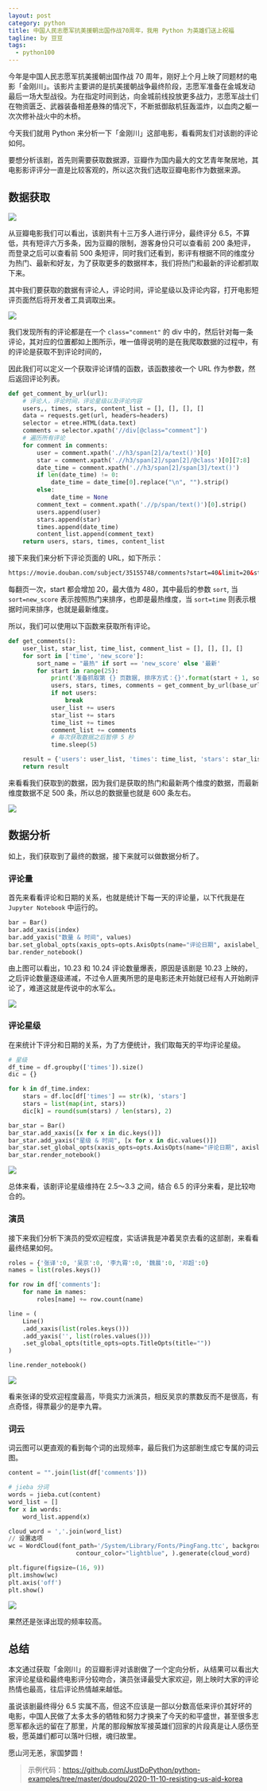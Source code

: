 ```yaml
---
layout: post
category: python
title: 中国人民志愿军抗美援朝出国作战70周年，我用 Python 为英雄们送上祝福
tagline: by 豆豆
tags: 
  - python100
---
```


今年是中国人民志愿军抗美援朝出国作战 70 周年，刚好上个月上映了同题材的电影「金刚川」。该影片主要讲的是抗美援朝战争最终阶段，志愿军准备在金城发动最后一场大型战役。为在指定时间到达，向金城前线投放更多战力，志愿军战士们在物资匮乏、武器装备相差悬殊的情况下，不断抵御敌机狂轰滥炸，以血肉之躯一次次修补战火中的木桥。

今天我们就用 Python 来分析一下「金刚川」这部电影，看看网友们对该剧的评论如何。

<!--more-->

要想分析该剧，首先则需要获取数据源，豆瓣作为国内最大的文艺青年聚居地，其电影影评评分一直是比较客观的，所以这次我们选取豆瓣电影作为数据来源。

## 数据获取

![](https://raw.githubusercontent.com/JustDoPython/justdopython.github.io/master/assets/images/2020/11/resisting-us-aid-korea/000.png)

从豆瓣电影我们可以看出，该剧共有十三万多人进行评分，最终评分 6.5，不算低，共有短评六万多条，因为豆瓣的限制，游客身份只可以查看前 200 条短评，而登录之后可以查看前 500 条短评，同时我们还看到，影评有根据不同的维度分为热门、最新和好友，为了获取更多的数据样本，我们将热门和最新的评论都抓取下来。

其中我们要获取的数据有评论人，评论时间，评论星级以及评论内容，打开电影短评页面然后将开发者工具调取出来。

![](https://raw.githubusercontent.com/JustDoPython/justdopython.github.io/master/assets/images/2020/11/resisting-us-aid-korea/001.png)

我们发现所有的评论都是在一个 `class="comment"` 的 div 中的，然后针对每一条评论，其对应的位置都如上图所示，唯一值得说明的是在我爬取数据的过程中，有的评论是获取不到评论时间的，

因此我们可以定义一个获取评论详情的函数，该函数接收一个 URL 作为参数，然后返回评论列表。

```python
def get_comment_by_url(url):
    # 评论人，评论时间，评论星级以及评论内容
    users,, times, stars, content_list = [], [], [], []
    data = requests.get(url, headers=headers)
    selector = etree.HTML(data.text)
    comments = selector.xpath('//div[@class="comment"]')
    # 遍历所有评论
    for comment in comments:
        user = comment.xpath('.//h3/span[2]/a/text()')[0]
        star = comment.xpath('.//h3/span[2]/span[2]/@class')[0][7:8]
        date_time = comment.xpath('.//h3/span[2]/span[3]/text()')
        if len(date_time) != 0:
            date_time = date_time[0].replace("\n", "").strip()
        else:
            date_time = None
        comment_text = comment.xpath('.//p/span/text()')[0].strip()
        users.append(user)
        stars.append(star)
        times.append(date_time)
        content_list.append(comment_text)
    return users, stars, times, content_list
```

接下来我们来分析下评论页面的 URL，如下所示：

```html
https://movie.douban.com/subject/35155748/comments?start=40&limit=20&status=P&sort=new_score
```

每翻页一次，start 都会增加 20，最大值为 480，其中最后的参数 `sort`, 当 `sort=new_score` 表示按照热门来排序，也即是最热维度，当 `sort=time` 则表示根据时间来排序，也就是最新维度。

所以，我们可以使用以下函数来获取所有评论。

```python
def get_comments():
    user_list, star_list, time_list, comment_list = [], [], [], []
    for sort in ['time', 'new_score']:
        sort_name = "最热" if sort == 'new_score' else '最新'
        for start in range(25):
            print('准备抓取第 {} 页数据, 排序方式：{}'.format(start + 1, sort_name))
            users, stars, times, comments = get_comment_by_url(base_url.format(start * 20, sort))
            if not users:
                break
            user_list += users
            star_list += stars
            time_list += times
            comment_list += comments
            # 每次获取数据之后暂停 5 秒
            time.sleep(5)

    result = {'users': user_list, 'times': time_list, 'stars': star_list, 'comments': comment_list}
    return result
```

来看看我们获取到的数据，因为我们是获取的热门和最新两个维度的数据，而最新维度数据不足 500 条，所以总的数据量也就是 600 条左右。

![](https://raw.githubusercontent.com/JustDoPython/justdopython.github.io/master/assets/images/2020/11/resisting-us-aid-korea/002.png)

## 数据分析

如上，我们获取到了最终的数据，接下来就可以做数据分析了。

### 评论量

首先来看看评论和日期的关系，也就是统计下每一天的评论量，以下代我是在 `Jupyter Notebook` 中运行的。

```python
bar = Bar()
bar.add_xaxis(index)
bar.add_yaxis("数量 & 时间", values)
bar.set_global_opts(xaxis_opts=opts.AxisOpts(name="评论日期", axislabel_opts={"rotate": 30}))
bar.render_notebook()
```

由上图可以看出，10.23 和 10.24 评论数量爆表，原因是该剧是 10.23 上映的，之后评论数量逐级递减，不过令人匪夷所思的是电影还未开始就已经有人开始刷评论了，难道这就是传说中的水军么。

![](https://raw.githubusercontent.com/JustDoPython/justdopython.github.io/master/assets/images/2020/11/resisting-us-aid-korea/003.png)

### 评论星级

在来统计下评分和日期的关系，为了方便统计，我们取每天的平均评论星级。

```python
# 星级
df_time = df.groupby(['times']).size()
dic = {}

for k in df_time.index:
    stars = df.loc[df['times'] == str(k), 'stars']
    stars = list(map(int, stars))
    dic[k] = round(sum(stars) / len(stars), 2)

bar_star = Bar()
bar_star.add_xaxis([x for x in dic.keys()])
bar_star.add_yaxis("星级 & 时间", [x for x in dic.values()])
bar_star.set_global_opts(xaxis_opts=opts.AxisOpts(name="评论日期", axislabel_opts={"rotate": 30}))
bar_star.render_notebook()
```

![](https://raw.githubusercontent.com/JustDoPython/justdopython.github.io/master/assets/images/2020/11/resisting-us-aid-korea/004.png)

总体来看，该剧评论星级维持在 2.5～3.3 之间，结合 6.5 的评分来看，是比较吻合的。

### 演员

接下来我们分析下演员的受欢迎程度，实话讲我是冲着吴京去看的这部剧，来看看最终结果如何。

```python
roles = {'张译':0, '吴京':0, '李九霄':0, '魏晨':0, '邓超':0}
names = list(roles.keys())

for row in df['comments']:
    for name in names:
        roles[name] += row.count(name)

line = (
    Line()
    .add_xaxis(list(roles.keys()))
    .add_yaxis('', list(roles.values()))
    .set_global_opts(title_opts=opts.TitleOpts(title=""))
)

line.render_notebook()
```

![](https://raw.githubusercontent.com/JustDoPython/justdopython.github.io/master/assets/images/2020/11/resisting-us-aid-korea/005.png)

看来张译的受欢迎程度最高，毕竟实力派演员，相反吴京的票数反而不是很高，有点奇怪，得票最少的是李九霄。

### 词云

词云图可以更直观的看到每个词的出现频率，最后我们为这部剧生成它专属的词云图。

```python
content = "".join(list(df['comments']))

# jieba 分词
words = jieba.cut(content)
word_list = []
for x in words:
    word_list.append(x)

cloud_word = ','.join(word_list)
// 设置选项
wc = WordCloud(font_path='/System/Library/Fonts/PingFang.ttc', background_color="white", scale=2.5,
                   contour_color="lightblue", ).generate(cloud_word)

plt.figure(figsize=(16, 9))
plt.imshow(wc)
plt.axis('off')
plt.show()
```

![](https://raw.githubusercontent.com/JustDoPython/justdopython.github.io/master/assets/images/2020/11/resisting-us-aid-korea/006.png)

果然还是张译出现的频率较高。

## 总结

本文通过获取「金刚川」的豆瓣影评对该剧做了一个定向分析，从结果可以看出大家评论星级和最终电影评分较吻合，演员张译最受大家欢迎，刚上映时大家的评论热情也最高，往后评论热情越来越低。

虽说该剧最终得分 6.5 实属不高，但这不应该是一部以分数高低来评价其好坏的电影，中国人民做了太多太多的牺牲和努力才换来了今天的和平盛世，甚至很多志愿军都永远的留在了那里，片尾的那段解放军接英雄们回家的片段真是让人感伤至极，愿英雄们都可以落叶归根，魂归故里。

愿山河无恙，家国梦圆！

> 示例代码：https://github.com/JustDoPython/python-examples/tree/master/doudou/2020-11-10-resisting-us-aid-korea